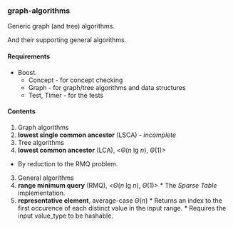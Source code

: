 ### graph-algorithms

Generic graph (and tree) algorithms.

And their supporting general algorithms.

#### Requirements
* Boost.
  * Concept     - for concept checking
  * Graph       - for graph/tree algorithms and data structures
  * Test, Timer - for the tests

#### Contents
1. Graph algorithms
  1. **lowest single common ancestor** (LSCA) - *incomplete*
2. Tree algorithms
 1. **lowest common ancestor** (LCA), <*Θ*(*n* lg *n*), *Θ*(1)>
   * By reduction to the RMQ problem.
3. General algorithms
  1. **range minimum query** (RMQ), <*Θ*(*n* lg *n*), *Θ*(1)>
    * The *Sparse Table* implementation.
  2. **representative element**, average-case *Θ*(*n*)
    * Returns an index to the first occurence of each distinct value in the input range.
    * Requires the input value_type to be hashable.
